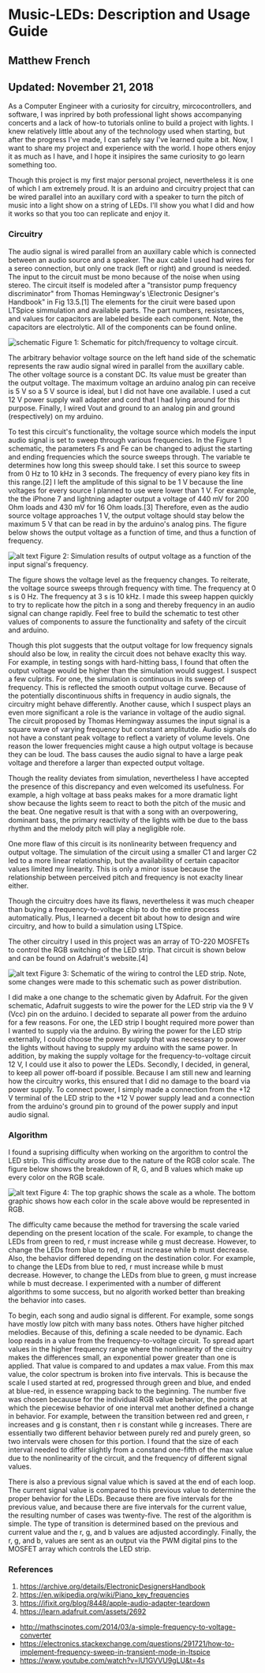 # Music-LEDs: Description and Usage Guide
## Matthew French
## Updated: November 21, 2018

As a Computer Engineer with a curiosity for circuitry, mircocontrollers, and software, I was
inprired by both professional light shows accompanying concerts and a lack of how-to tutorials
online to build a project with lights. I knew relatively little about any of the technology used
when starting, but after the progress I've made, I can safely say I've learned quite a bit. Now,
I want to share my project and experience with the world. I hope others enjoy it as much as I
have, and I hope it insipires the same curiosity to go learn something too.

Though this project is my first major personal project, nevertheless it is one of which I am
extremely proud. It is an arduino and circuitry project that can be wired parallel into an
auxillary cord with a speaker to turn the pitch of music into a light show on a string of LEDs.
I'll show you what I did and how it works so that you too can replicate and enjoy it.

### Circuitry

The audio signal is wired parallel from an auxillary cable which is connected between an audio
source and a speaker. The aux cable I used had wires for a sereo connection, but only one
track (left or right) and ground is needed. The input to the circuit must be mono because of
the noise when using stereo. The circuit itself is modeled after a "transistor pump frequency
discriminator" from Thomas Hemingway's \Electronic Designer's Handbook" in Fig 13.5.[1]
The elements for the ciruit were based upon LTSpice simmulation and available parts. The
part numbers, resistances, and values for capacitors are labeled beside each component. Note,
the capacitors are electrolytic. All of the components can be found online.

![schematic](https://user-images.githubusercontent.com/35068805/48927098-6f584000-eea1-11e8-809f-f7844655debc.PNG)
Figure 1: Schematic for pitch/frequency to voltage circuit.

The arbitrary behavior voltage source on the left hand side of the schematic represents the raw
audio signal wired in parallel from the auxillary cable. The other voltage source is a constant DC. 
Its value must be greater than the output voltage. The maximum voltage an arduino
analog pin can receive is 5 V so a 5 V source is ideal, but I did not have one available. I used a
cut 12 V power supply wall adapter and cord that I had lying around for this purpose. Finally,
I wired Vout and ground to an analog pin and ground (respectively) on my arduino.

To test this circuit's functionality, the voltage source which models the input audio signal is set
to sweep through various frequencies. In the Figure 1 schematic, the parameters Fs and Fe
can be changed to adjust the starting and ending frequencies which the source sweeps through.
The variable te determines how long this sweep should take. I set this source to sweep from
0 Hz to 10 kHz in 3 seconds. The frequency of every piano key fits in this range.[2] I left the
amplitude of this signal to be 1 V because the line voltages for every source I planned to use
were lower than 1 V. For example, the the iPhone 7 and lightning adapter output a voltage
of 440 mV for 200 Ohm loads and 430 mV for 16 Ohm loads.[3] Therefore, even as the audio source
voltage approaches 1 V, the output voltage should stay below the maximum 5 V that can be
read in by the arduino's analog pins. The figure below shows the output voltage as a function
of time, and thus a function of frequency.

![alt text](plot.png)
Figure 2: Simulation results of output voltage as a function of the input signal's frequency.

The figure shows the voltage level as the frequency changes. To reiterate, the voltage source
sweeps through frequency with time. The frequency at 0 s is 0 Hz. The frequency at 3 s is 10
kHz. I made this sweep happen quickly to try to replicate how the pitch in a song and thereby
frequency in an audio signal can change rapidly. Feel free to build the schematic to test other
values of components to assure the functionality and safety of the circuit and arduino.

Though this plot suggests that the output voltage for low frequency signals should also be low,
in reality the circuit does not behave exaclty this way. For example, in testing songs with hard-hitting bass, 
I found that often the output voltage would be higher than the simulation would
suggest. I suspect a few culprits. For one, the simulation is continuous in its sweep of frequency.
This is reflected the smooth output voltage curve. Because of the potentially discontinuous shifts
in frequency in audio signals, the circuitry might behave differently. Another cause, which I
suspect plays an even more significant a role is the variance in voltage of the audio signal. The
circuit proposed by Thomas Hemingway assumes the input signal is a square wave of varying
frequency but constant amplitutde. Audio signals do not have a constant peak voltage to reflect
a variety of volume levels. One reason the lower frequencies might cause a high output voltage
is because they can be loud. The bass causes the audio signal to have a large peak voltage and
therefore a larger than expected output voltage.

Though the reality deviates from simulation, nevertheless I have accepted the presence of this
discrepancy and even welcomed its usefulness. For example, a high voltage at bass peaks makes
for a more dramatic light show because the lights seem to react to both the pitch of the music
and the beat. One negative result is that with a song with an overpowering, dominant bass,
the primary reactivity of the lights with be due to the bass rhythm and the melody pitch will
play a negligible role.

One more flaw of this circuit is its nonlinearity between frequency and output voltage. The
simulation of the circuit using a smaller C1 and larger C2 led to a more linear relationship,
but the availability of certain capacitor values limited my linearity. This is only a minor issue
because the relationship between perceived pitch and frequency is not exaclty linear either.

Though the circuitry does have its 
flaws, nevertheless it was much cheaper than buying a
frequency-to-voltage chip to do the entire process automatically. Plus, I learned a decent bit
about how to design and wire circuitry, and how to build a simulation using LTSpice.

The other circuitry I used in this project was an array of TO-220 MOSFETs to control the
RGB switching of the LED strip. That circuit is shown below and can be found on Adafruit's
website.[4]

![alt text](LEDcircuit.png)
Figure 3: Schematic of the wiring to control the LED strip. Note, some changes were made to
this schematic such as power distribution.

I did make a one change to the schematic given by Adafruit. For the given schematic, Adafruit
suggests to wire the power for the LED strip via the 9 V (Vcc) pin on the arduino. I decided
to separate all power from the arduino for a few reasons. For one, the LED strip I bought
required more power than I wanted to supply via the arduino. By wiring the power for the LED
strip externally, I could choose the power supply that was necessary to power the lights without
having to supply my arduino with the same power. In addition, by making the supply voltage
for the frequency-to-voltage circuit 12 V, I could use it also to power the LEDs. Secondly, I
decided, in general, to keep all power off-board if possible. Because I am still new and learning
how the circuitry works, this ensured that I did no damage to the board via power supply. To
connect power, I simply made a connection from the +12 V terminal of the LED strip to the
+12 V power supply lead and a connection from the arduino's ground pin to ground of the power
supply and input audio signal.

### Algorithm

I found a suprising difficulty when working on the argorithm to control the LED strip. This
difficulty arose due to the nature of the RGB color scale. The figure below shows the breakdown
of R, G, and B values which make up every color on the RGB scale.

![alt text](RGBscale.png)
Figure 4: The top graphic shows the scale as a whole. The bottom graphic shows how each
color in the scale above would be represented in RGB.

The difficulty came because the method for traversing the scale varied depending on the present
location of the scale. For example, to change the LEDs from green to red, r must increase while
g must decrease. However, to change the LEDs from blue to red, r must increase while b
must decrease. Also, the behavior differed depending on the destination color. For example, to
change the LEDs from blue to red, r must increase while b must decrease. However, to change
the LEDs from blue to green, g must increase while b must decrease. I experimented with a
number of different algorithms to some success, but no algorith worked better than breaking
the behavior into cases.

To begin, each song and audio signal is different. For example, some songs have mostly low
pitch with many bass notes. Others have higher pitched melodies. Because of this, defining a
scale needed to be dynamic. Each loop reads in a value from the frequency-to-voltage circuit.
To spread apart values in the higher frequency range where the nonlinearity of the circuitry
makes the differences small, an exponential power greater than one is applied. That value is
compared to and updates a max value. From this max value, the color spectrum is broken into
five intervals. This is because the scale I used started at red, progressed through green and blue,
 and ended at blue-red, in essence wrapping back to the beginning. The number five was chosen
becauuse for the individual RGB value behavior, the points at which the piecewise behavior of
one interval met another defined a change in behavior. For example, between the transition
between red and green, r increases and g is constant, then r is constant while g increases. There
are essentially two different behavior between purely red and purely green, so two intervals were
chosen for this portion. I found that the size of each interval needed to differ slightly from a
constand one-fifth of the max value due to the nonlinearity of the circuit, and the frequency of
different signal values.

There is also a previous signal value which is saved at the end of each loop. The current
signal value is compared to this previous value to determine the proper behavior for the LEDs.
Because there are five intervals for the previous value, and because there are five intervals for
the current value, the resulting number of cases was twenty-five. The rest of the algorithm is
simple. The type of transition is determined based on the previous and current value and the r,
g, and b values are adjusted accordingly. Finally, the r, g, and b, values are sent as an output
via the PWM digital pins to the MOSFET array which controls the LED strip.

### References

1. https://archive.org/details/ElectronicDesignersHandbook
2. https://en.wikipedia.org/wiki/Piano_key_frequencies
3. https://ifixit.org/blog/8448/apple-audio-adapter-teardown
4. https://learn.adafruit.com/assets/2692
* http://mathscinotes.com/2014/03/a-simple-frequency-to-voltage-converter
* https://electronics.stackexchange.com/questions/291721/how-to-implement-frequency-sweep-in-transient-mode-in-ltspice
* https://www.youtube.com/watch?v=lU1GVVU9gLU&t=4s
